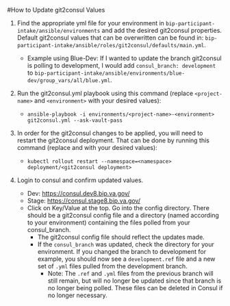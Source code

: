 #How to Update git2consul Values

1) Find the appropriate yml file for your environment in `bip-participant-intake/ansible/environments` and add the desired git2consul properties. Default git2consul values that can be overwritten can be found in: `bip-participant-intake/ansible/roles/git2consul/defaults/main.yml`.

    * Example using Blue-Dev: If I wanted to update the branch git2consul is polling to development, I would add `consul_branch: development` to `bip-participant-intake/ansible/environments/blue-dev/group_vars/all/blue.yml`.
    
2) Run the git2consul.yml playbook using this command (replace `<project-name>` and `<environment>` with your desired values):

    * `ansible-playbook -i environments/<project-name>-<environment> git2consul.yml --ask-vault-pass`

3) In order for the git2consul changes to be applied, you will need to restart the git2consul deployment. That can be done by running this command (replace <namespace> and <git2consul deployment> with your desired values):
    * `kubectl rollout restart --namespace=<namespace> deployment/<git2consul deployment>`

4) Login to consul and confirm updated values.
   * Dev: https://consul.dev8.bip.va.gov/
   * Stage: https://consul.stage8.bip.va.gov/
   * Click on Key/Value at the top. Go into the config directory. There should be a git2consul config file and a directory (named according to your environment) containing the files polled from your consul_branch.
        * The git2consul config file should reflect the updates made.
        * If the `consul_branch` was updated, check the directory for your environment. If you changed the branch to development for example, you should now see a `development.ref` file and a new set of `.yml` files pulled from the development branch.
            * Note: The `.ref` and `.yml` files from the previous branch will still remain, but will no longer be updated since that branch is no longer being polled. These files can be deleted in Consul if no longer necessary.
